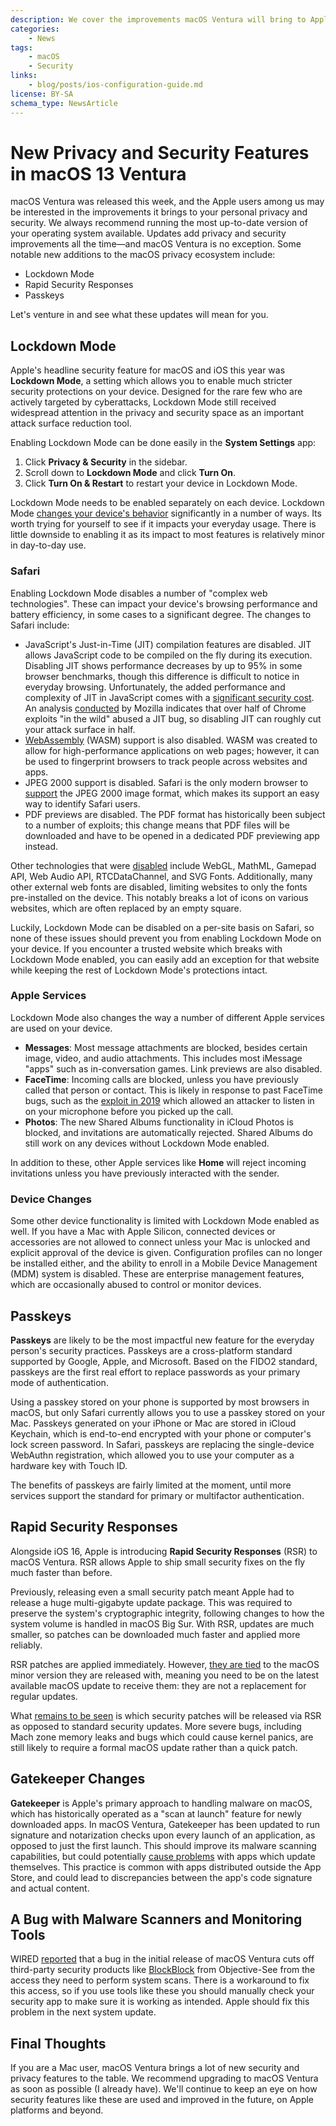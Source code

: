 ```yaml
---
description: We cover the improvements macOS Ventura will bring to Apple users when it comes to personal privacy and security.
categories:
    - News
tags:
    - macOS
    - Security
links:
    - blog/posts/ios-configuration-guide.md
license: BY-SA
schema_type: NewsArticle
---
```

# New Privacy and Security Features in macOS 13 Ventura

macOS Ventura was released this week, and the Apple users among us may be interested in the improvements it brings to your personal privacy and security. We always recommend running the most up-to-date version of your operating system available. Updates add privacy and security improvements all the time—and macOS Ventura is no exception.<!-- more --> Some notable new additions to the macOS privacy ecosystem include:

- Lockdown Mode
- Rapid Security Responses
- Passkeys

Let's venture in and see what these updates will mean for you.

## Lockdown Mode

Apple's headline security feature for macOS and iOS this year was **Lockdown Mode**, a setting which allows you to enable much stricter security protections on your device. Designed for the rare few who are actively targeted by cyberattacks, Lockdown Mode still received widespread attention in the privacy and security space as an important attack surface reduction tool.

Enabling Lockdown Mode can be done easily in the **System Settings** app:

1. Click **Privacy & Security** in the sidebar.
2. Scroll down to **Lockdown Mode** and click **Turn On**.
3. Click **Turn On & Restart** to restart your device in Lockdown Mode.

Lockdown Mode needs to be enabled separately on each device. Lockdown Mode [changes your device's behavior](https://support.apple.com/en-us/HT212650) significantly in a number of ways. Its worth trying for yourself to see if it impacts your everyday usage. There is little downside to enabling it as its impact to most features is relatively minor in day-to-day use.

### Safari

Enabling Lockdown Mode disables a number of "complex web technologies". These can impact your device's browsing performance and battery efficiency, in some cases to a significant degree. The changes to Safari include:

- JavaScript's Just-in-Time (JIT) compilation features are disabled. JIT allows JavaScript code to be compiled on the fly during its execution. Disabling JIT shows performance decreases by up to 95% in some browser benchmarks, though this difference is difficult to notice in everyday browsing. Unfortunately, the added performance and complexity of JIT in JavaScript comes with a [significant security cost](https://microsoftedge.github.io/edgevr/posts/Super-Duper-Secure-Mode/). An analysis [conducted](https://docs.google.com/spreadsheets/d/1FslzTx4b7sKZK4BR-DpO45JZNB1QZF9wuijK3OxBwr0/edit#gid=0) by Mozilla indicates that over half of Chrome exploits "in the wild" abused a JIT bug, so disabling JIT can roughly cut your attack surface in half.
- [WebAssembly](https://en.wikipedia.org/wiki/WebAssembly) (WASM) support is also disabled. WASM was created to allow for high-performance applications on web pages; however, it can be used to fingerprint browsers to track people across websites and apps.
- JPEG 2000 support is disabled. Safari is the only modern browser to [support](https://caniuse.com/jpeg2000) the JPEG 2000 image format, which makes its support an easy way to identify Safari users.
- PDF previews are disabled. The PDF format has historically been subject to a number of exploits; this change means that PDF files will be downloaded and have to be opened in a dedicated PDF previewing app instead.

Other technologies that were [disabled](https://blog.alexi.sh/posts/2022/07/lockdown-jsc/) include WebGL, MathML, Gamepad API, Web Audio API, RTCDataChannel, and SVG Fonts. Additionally, many other external web fonts are disabled, limiting websites to only the fonts pre-installed on the device. This notably breaks a lot of icons on various websites, which are often replaced by an empty square.

Luckily, Lockdown Mode can be disabled on a per-site basis on Safari, so none of these issues should prevent you from enabling Lockdown Mode on your device. If you encounter a trusted website which breaks with Lockdown Mode enabled, you can easily add an exception for that website while keeping the rest of Lockdown Mode's protections intact.

### Apple Services

Lockdown Mode also changes the way a number of different Apple services are used on your device.

- **Messages**: Most message attachments are blocked, besides certain image, video, and audio attachments. This includes most iMessage "apps" such as in-conversation games. Link previews are also disabled.
- **FaceTime**: Incoming calls are blocked, unless you have previously called that person or contact. This is likely in response to past FaceTime bugs, such as the [exploit in 2019](https://9to5mac.com/2019/01/28/facetime-bug-hear-audio/) which allowed an attacker to listen in on your microphone before you picked up the call.
- **Photos**: The new Shared Albums functionality in iCloud Photos is blocked, and invitations are automatically rejected. Shared Albums do still work on any devices without Lockdown Mode enabled.

In addition to these, other Apple services like **Home** will reject incoming invitations unless you have previously interacted with the sender.

### Device Changes

Some other device functionality is limited with Lockdown Mode enabled as well. If you have a Mac with Apple Silicon, connected devices or accessories are not allowed to connect unless your Mac is unlocked and explicit approval of the device is given. Configuration profiles can no longer be installed either, and the ability to enroll in a Mobile Device Management (MDM) system is disabled. These are enterprise management features, which are occasionally abused to control or monitor devices.

## Passkeys

**Passkeys** are likely to be the most impactful new feature for the everyday person's security practices. Passkeys are a cross-platform standard supported by Google, Apple, and Microsoft. Based on the FIDO2 standard, passkeys are the first real effort to replace passwords as your primary mode of authentication.

Using a passkey stored on your phone is supported by most browsers in macOS, but only Safari currently allows you to use a passkey stored on your Mac. Passkeys generated on your iPhone or Mac are stored in iCloud Keychain, which is end-to-end encrypted with your phone or computer's lock screen password. In Safari, passkeys are replacing the single-device WebAuthn registration, which allowed you to use your computer as a hardware key with Touch ID.

The benefits of passkeys are fairly limited at the moment, until more services support the standard for primary or multifactor authentication.

## Rapid Security Responses

Alongside iOS 16, Apple is introducing **Rapid Security Responses** (RSR) to macOS Ventura. RSR allows Apple to ship small security fixes on the fly much faster than before.

Previously, releasing even a small security patch meant Apple had to release a huge multi-gigabyte update package. This was required to preserve the system's cryptographic integrity, following changes to how the system volume is handled in macOS Big Sur. With RSR, updates are much smaller, so patches can be downloaded much faster and applied more reliably.

RSR patches are applied immediately. However, [they are tied](https://support.apple.com/guide/deployment/whats-new-dep950aed53e/1/web/1.0) to the macOS minor version they are released with, meaning you need to be on the latest available macOS update to receive them: they are not a replacement for regular updates.

What [remains to be seen](https://eclecticlight.co/2022/09/22/apple-can-patch-ventura-on-the-fly-rsr-is-coming/) is which security patches will be released via RSR as opposed to standard security updates. More severe bugs, including Mach zone memory leaks and bugs which could cause kernel panics, are still likely to require a formal macOS update rather than a quick patch.

## Gatekeeper Changes

**Gatekeeper** is Apple's primary approach to handling malware on macOS, which has historically operated as a "scan at launch" feature for newly downloaded apps. In macOS Ventura, Gatekeeper has been updated to run signature and notarization checks upon every launch of an application, as opposed to just the first launch. This should improve its malware scanning capabilities, but could potentially [cause problems](https://eclecticlight.co/2022/09/24/why-some-apps-wont-run-in-ventura-and-how-to-fix-it/) with apps which update themselves. This practice is common with apps distributed outside the App Store, and could lead to discrepancies between the app's code signature and actual content.

## A Bug with Malware Scanners and Monitoring Tools

WIRED [reported](https://www.wired.com/story/apple-macos-ventura-bug-security-tools/) that a bug in the initial release of macOS Ventura cuts off third-party security products like [BlockBlock](https://objective-see.org/products/blockblock.html) from Objective-See from the access they need to perform system scans. There is a workaround to fix this access, so if you use tools like these you should manually check your security app to make sure it is working as intended. Apple should fix this problem in the next system update.

## Final Thoughts

If you are a Mac user, macOS Ventura brings a lot of new security and privacy features to the table. We recommend upgrading to macOS Ventura as soon as possible (I already have). We'll continue to keep an eye on how security features like these are used and improved in the future, on Apple platforms and beyond.
